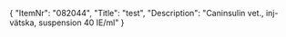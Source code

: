 {
  "ItemNr": "082044",
  "Title": "test",
  "Description": "Caninsulin vet., inj-vätska, suspension 40 IE/ml"
}
